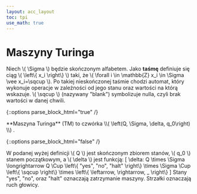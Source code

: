 ```yaml
---
layout: acc_layout
toc: tpi
use_math: true
---
```



# Maszyny Turinga

Niech \\( \Sigma \\) będzie skończonym alfabetem. Jako **taśmę** definiuje się ciąg \\( \left\\{ x_i \right\\} \\) taki, że \\( \forall i \in \mathbb{Z} x_i \in \Sigma \vee x_i=\sqcup \\). Po takiej nieskończonej taśmie chodzi automat, który wykonuje operacje w zależności od jego stanu oraz wartości na którą wskazuje. \\( \sqcup \\) (nazywany "blank") symbolizuje nulla, czyli brak wartości w danej chwili.

{::options parse_block_html="true" /}
<div class="math-box"><p> **Maszyna Turinga** (TM) to czwórka \\( \left(Q, \Sigma, \delta, q_0\right) \\) .</p></div>
{::options parse_block_html="false" /}

W podanej wyżej definicji \\( Q \\) jest skończonym zbiorem stanów, \\( q_0 \\) stanem początkowym, a \\( \delta \\) jest funkcją:
\[ \delta: Q \times \Sigma \longrightarrow Q \Cup \left\\{ "yes", "no", "halt" \right\\} \times \Sigma \Cup \left\\{ \sqcup \right\\} \times \left\\{ \leftarrow, \rightarrow, \_ \right\\} \]
Stany "yes", "no", oraz "halt" oznaczają zatrzymanie maszyny. Strzałki oznaczają ruch głowicy.
